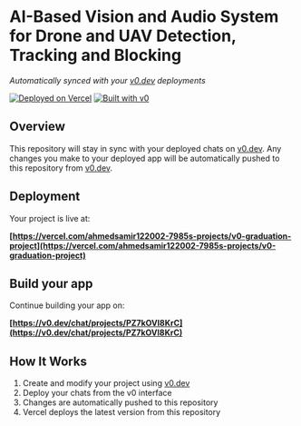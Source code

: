 # AI-Based Vision and Audio System for Drone and UAV Detection, Tracking and Blocking

*Automatically synced with your [v0.dev](https://v0.dev) deployments*

[![Deployed on Vercel](https://img.shields.io/badge/Deployed%20on-Vercel-black?style=for-the-badge&logo=vercel)](https://vercel.com/ahmedsamir122002-7985s-projects/v0-graduation-project)
[![Built with v0](https://img.shields.io/badge/Built%20with-v0.dev-black?style=for-the-badge)](https://v0.dev/chat/projects/PZ7kOVl8KrC)

## Overview

This repository will stay in sync with your deployed chats on [v0.dev](https://v0.dev).
Any changes you make to your deployed app will be automatically pushed to this repository from [v0.dev](https://v0.dev).

## Deployment

Your project is live at:

**[https://vercel.com/ahmedsamir122002-7985s-projects/v0-graduation-project](https://vercel.com/ahmedsamir122002-7985s-projects/v0-graduation-project)**

## Build your app

Continue building your app on:

**[https://v0.dev/chat/projects/PZ7kOVl8KrC](https://v0.dev/chat/projects/PZ7kOVl8KrC)**

## How It Works

1. Create and modify your project using [v0.dev](https://v0.dev)
2. Deploy your chats from the v0 interface
3. Changes are automatically pushed to this repository
4. Vercel deploys the latest version from this repository
